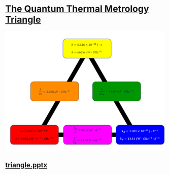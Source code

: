 # [The Quantum Thermal Metrology Triangle](https://github.com/lafefspietz/triangle)

[![](triangle.png)](triangle.pdf)

## [triangle.pptx](triangle.pptx)